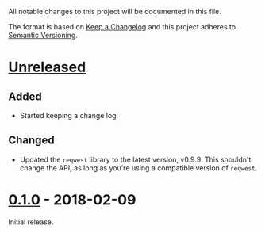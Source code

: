All notable changes to this project will be documented in this file.

The format is based on [Keep a Changelog]
and this project adheres to [Semantic Versioning].

[Keep a Changelog]: https://keepachangelog.com/en/1.0.0/
[Semantic Versioning]: https://semver.org/spec/v2.0.0.html

[Unreleased]
============

Added
-----

  - Started keeping a change log.

Changed
-------

  - Updated the `reqwest` library
    to the latest version, v0.9.9.
    This shouldn't change the API,
    as long as you're using
    a compatible version of `reqwest`.

[0.1.0] - 2018-02-09
====================

Initial release.

[Unreleased]: https://gitlab.com/Screwtapello/static_http_cache/compare/v0.1.0...master
[0.1.0]: https://gitlab.com/Screwtapello/static_http_cache/tree/v0.1.0
